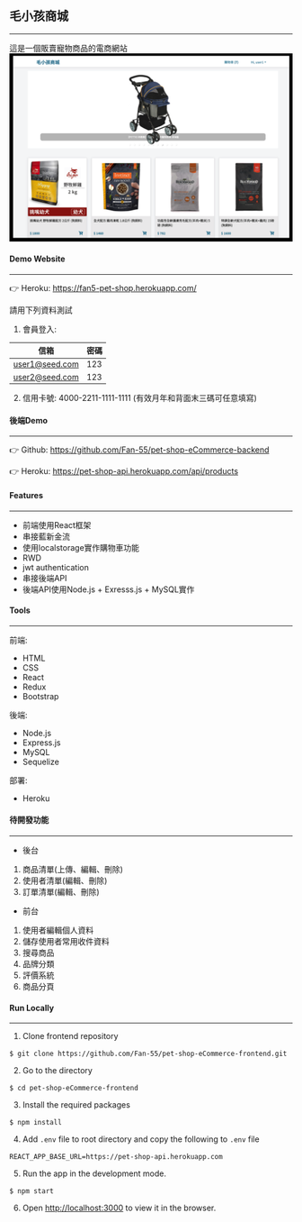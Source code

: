 ## 毛小孩商城
---
這是一個販賣寵物商品的電商網站
![](/screenshots/v1.png)

#### Demo Website
---
👉 Heroku: https://fan5-pet-shop.herokuapp.com/

請用下列資料測試
1. 會員登入:

| 信箱 | 密碼 |
| ------ | ------ |
| user1@seed.com | 123|
| user2@seed.com | 123|

2. 信用卡號: 4000-2211-1111-1111 (有效月年和背面末三碼可任意填寫)

#### 後端Demo
---
👉 Github: https://github.com/Fan-55/pet-shop-eCommerce-backend

👉 Heroku: https://pet-shop-api.herokuapp.com/api/products
#### Features
---
- 前端使用React框架
- 串接藍新金流
- 使用localstorage實作購物車功能
- RWD
- jwt authentication
- 串接後端API
- 後端API使用Node.js + Exresss.js + MySQL實作

#### Tools
---
 前端: 
- HTML
- CSS
- React
- Redux
- Bootstrap

後端:
- Node.js
- Express.js
- MySQL
- Sequelize

部署:
- Heroku

#### 待開發功能
---
- 後台  
1. 商品清單(上傳、編輯、刪除)
4. 使用者清單(編輯、刪除)
5. 訂單清單(編輯、刪除)

- 前台
1. 使用者編輯個人資料
2. 儲存使用者常用收件資料
3. 搜尋商品
4. 品牌分類
5. 評價系統
6. 商品分頁

#### Run Locally
---
1. Clone frontend repository
```
$ git clone https://github.com/Fan-55/pet-shop-eCommerce-frontend.git
```
2. Go to the directory 
```
$ cd pet-shop-eCommerce-frontend
```
3. Install the required packages 
```
$ npm install
```
4. Add `.env` file to root directory and copy the following to `.env` file
```
REACT_APP_BASE_URL=https://pet-shop-api.herokuapp.com
```
5. Run the app in the development mode. 
```
$ npm start
```
6. Open [http://localhost:3000](http://localhost:3000) to view it in the browser.